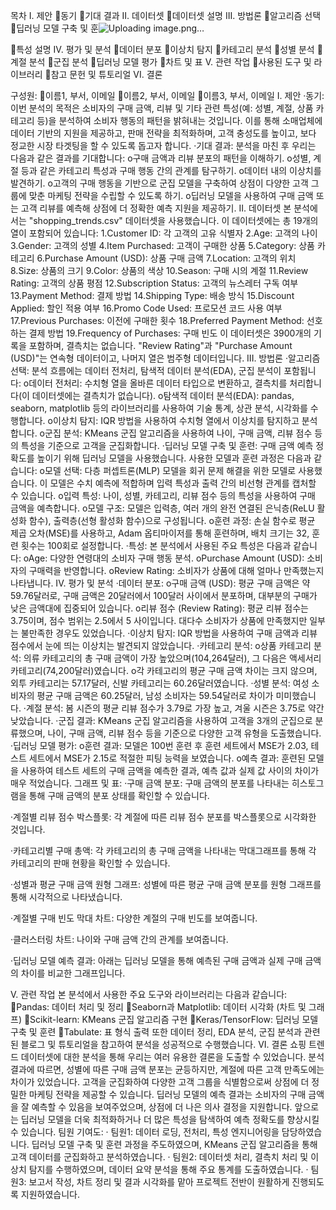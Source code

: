 목차
I. 제안
동기
기대 결과
II. 데이터셋
데이터셋 설명
III. 방법론
알고리즘 선택
딥러닝 모델 구축 및 훈![Uploading image.png…]()


특성 설명
IV. 평가 및 분석
데이터 분포
이상치 탐지
카테고리 분석
성별 분석
계절 분석
군집 분석
딥러닝 모델 평가
차트 및 표
V. 관련 작업
사용된 도구 및 라이브러리
참고 문헌 및 튜토리얼
VI. 결론




구성원:
이름1, 부서, 이메일
이름2, 부서, 이메일
이름3, 부서, 이메일
I. 제안
·동기:
이번 분석의 목적은 소비자의 구매 금액, 리뷰 및 기타 관련 특성(예: 성별, 계절, 상품 카테고리 등)을 분석하여 소비자 행동의 패턴을 밝혀내는 것입니다. 이를 통해 소매업체에 데이터 기반의 지원을 제공하고, 판매 전략을 최적화하며, 고객 충성도를 높이고, 보다 정교한 시장 타겟팅을 할 수 있도록 돕고자 합니다.
·기대 결과:
분석을 마친 후 우리는 다음과 같은 결과를 기대합니다:
o구매 금액과 리뷰 분포의 패턴을 이해하기.
o성별, 계절 등과 같은 카테고리 특성과 구매 행동 간의 관계를 탐구하기.
o데이터 내의 이상치를 발견하기.
o고객의 구매 행동을 기반으로 군집 모델을 구축하여 상점이 다양한 고객 그룹에 맞춘 마케팅 전략을 수립할 수 있도록 하기.
o딥러닝 모델을 사용하여 구매 금액 또는 고객 리뷰를 예측해 상점에 더 정확한 예측 지원을 제공하기.
II. 데이터셋
본 분석에서는 "shopping_trends.csv" 데이터셋을 사용했습니다. 이 데이터셋에는 총 19개의 열이 포함되어 있습니다:
1.Customer ID: 각 고객의 고유 식별자
2.Age: 고객의 나이
3.Gender: 고객의 성별
4.Item Purchased: 고객이 구매한 상품
5.Category: 상품 카테고리
6.Purchase Amount (USD): 상품 구매 금액
7.Location: 고객의 위치
8.Size: 상품의 크기
9.Color: 상품의 색상
10.Season: 구매 시의 계절
11.Review Rating: 고객의 상품 평점
12.Subscription Status: 고객의 뉴스레터 구독 여부
13.Payment Method: 결제 방법
14.Shipping Type: 배송 방식
15.Discount Applied: 할인 적용 여부
16.Promo Code Used: 프로모션 코드 사용 여부
17.Previous Purchases: 이전에 구매한 횟수
18.Preferred Payment Method: 선호하는 결제 방법
19.Frequency of Purchases: 구매 빈도
이 데이터셋은 3900개의 기록을 포함하며, 결측치는 없습니다. "Review Rating"과 "Purchase Amount (USD)"는 연속형 데이터이고, 나머지 열은 범주형 데이터입니다.
III. 방법론
·알고리즘 선택:
분석 흐름에는 데이터 전처리, 탐색적 데이터 분석(EDA), 군집 분석이 포함됩니다:
o데이터 전처리: 수치형 열을 올바른 데이터 타입으로 변환하고, 결측치를 처리합니다(이 데이터셋에는 결측치가 없습니다).
o탐색적 데이터 분석(EDA): pandas, seaborn, matplotlib 등의 라이브러리를 사용하여 기술 통계, 상관 분석, 시각화를 수행합니다.
o이상치 탐지: IQR 방법을 사용하여 수치형 열에서 이상치를 탐지하고 분석합니다.
o군집 분석: KMeans 군집 알고리즘을 사용하여 나이, 구매 금액, 리뷰 점수 등의 특성을 기준으로 고객을 군집화합니다.
·딥러닝 모델 구축 및 훈련:
구매 금액 예측 정확도를 높이기 위해 딥러닝 모델을 사용했습니다. 사용한 모델과 훈련 과정은 다음과 같습니다:
o모델 선택: 다층 퍼셉트론(MLP) 모델을 회귀 문제 해결을 위한 모델로 사용했습니다. 이 모델은 수치 예측에 적합하며 입력 특성과 출력 간의 비선형 관계를 캡처할 수 있습니다.
o입력 특성: 나이, 성별, 카테고리, 리뷰 점수 등의 특성을 사용하여 구매 금액을 예측합니다.
o모델 구조: 모델은 입력층, 여러 개의 완전 연결된 은닉층(ReLU 활성화 함수), 출력층(선형 활성화 함수)으로 구성됩니다.
o훈련 과정: 손실 함수로 평균 제곱 오차(MSE)를 사용하고, Adam 옵티마이저를 통해 훈련하며, 배치 크기는 32, 훈련 횟수는 100회로 설정합니다.
·특성:
본 분석에서 사용된 주요 특성은 다음과 같습니다:
oAge: 다양한 연령대의 소비자 구매 행동 분석.
oPurchase Amount (USD): 소비자의 구매력을 반영합니다.
oReview Rating: 소비자가 상품에 대해 얼마나 만족했는지 나타냅니다.
IV. 평가 및 분석
·데이터 분포:
o구매 금액 (USD): 평균 구매 금액은 약 59.76달러로, 구매 금액은 20달러에서 100달러 사이에서 분포하며, 대부분의 구매가 낮은 금액대에 집중되어 있습니다.
o리뷰 점수 (Review Rating): 평균 리뷰 점수는 3.75이며, 점수 범위는 2.5에서 5 사이입니다. 대다수 소비자가 상품에 만족했지만 일부는 불만족한 경우도 있었습니다.
·이상치 탐지:
IQR 방법을 사용하여 구매 금액과 리뷰 점수에서 눈에 띄는 이상치는 발견되지 않았습니다.
·카테고리 분석:
o상품 카테고리 분석: 의류 카테고리의 총 구매 금액이 가장 높았으며(104,264달러), 그 다음은 액세서리 카테고리(74,200달러)였습니다.
o각 카테고리의 평균 구매 금액 차이는 크지 않으며, 외투 카테고리는 57.17달러, 신발 카테고리는 60.26달러였습니다.
·성별 분석:
여성 소비자의 평균 구매 금액은 60.25달러, 남성 소비자는 59.54달러로 차이가 미미했습니다.
·계절 분석:
봄 시즌의 평균 리뷰 점수가 3.79로 가장 높고, 겨울 시즌은 3.75로 약간 낮았습니다.
·군집 결과:
KMeans 군집 알고리즘을 사용하여 고객을 3개의 군집으로 분류했으며, 나이, 구매 금액, 리뷰 점수 등을 기준으로 다양한 고객 유형을 도출했습니다.
·딥러닝 모델 평가:
o훈련 결과: 모델은 100번 훈련 후 훈련 세트에서 MSE가 2.03, 테스트 세트에서 MSE가 2.15로 적절한 피팅 능력을 보였습니다.
o예측 결과: 훈련된 모델을 사용하여 테스트 세트의 구매 금액을 예측한 결과, 예측 값과 실제 값 사이의 차이가 매우 적었습니다.
그래프 및 표:
·구매 금액 분포:
구매 금액의 분포를 나타내는 히스토그램을 통해 구매 금액의 분포 상태를 확인할 수 있습니다.

·계절별 리뷰 점수 박스플롯:
각 계절에 따른 리뷰 점수 분포를 박스플롯으로 시각화한 것입니다.

·카테고리별 구매 총액:
각 카테고리의 총 구매 금액을 나타내는 막대그래프를 통해 각 카테고리의 판매 현황을 확인할 수 있습니다.

·성별과 평균 구매 금액 원형 그래프:
성별에 따른 평균 구매 금액 분포를 원형 그래프를 통해 시각적으로 나타냈습니다.

·계절별 구매 빈도 막대 차트: 
다양한 계절의 구매 빈도를 보여줍니다.

·클러스터링 차트: 
나이와 구매 금액 간의 관계를 보여줍니다.

·딥러닝 모델 예측 결과:
아래는 딥러닝 모델을 통해 예측된 구매 금액과 실제 구매 금액의 차이를 비교한 그래프입니다.

V. 관련 작업
본 분석에서 사용한 주요 도구와 라이브러리는 다음과 같습니다:
Pandas: 데이터 처리 및 정리
Seaborn과 Matplotlib: 데이터 시각화 (차트 및 그래프)
Scikit-learn: KMeans 군집 알고리즘 구현
Keras/TensorFlow: 딥러닝 모델 구축 및 훈련
Tabulate: 표 형식 출력
또한 데이터 정리, EDA 분석, 군집 분석과 관련된 블로그 및 튜토리얼을 참고하여 분석을 성공적으로 수행했습니다.
VI. 결론
쇼핑 트렌드 데이터셋에 대한 분석을 통해 우리는 여러 유용한 결론을 도출할 수 있었습니다. 분석 결과에 따르면, 성별에 따른 구매 금액 분포는 균등하지만, 계절에 따른 고객 만족도에는 차이가 있었습니다. 고객을 군집화하여 다양한 고객 그룹을 식별함으로써 상점에 더 정밀한 마케팅 전략을 제공할 수 있습니다. 딥러닝 모델의 예측 결과는 소비자의 구매 금액을 잘 예측할 수 있음을 보여주었으며, 상점에 더 나은 의사 결정을 지원합니다. 앞으로는 딥러닝 모델을 더욱 최적화하거나 더 많은 특성을 탐색하여 예측 정확도를 향상시킬 수 있습니다.
팀원 기여도:
·  팀원1: 데이터 로딩, 전처리, 특성 엔지니어링을 담당하였습니다. 딥러닝 모델 구축 및 훈련 과정을 주도하였으며, KMeans 군집 알고리즘을 통해 고객 데이터를 군집화하고 분석하였습니다.
·  팀원2: 데이터셋 처리, 결측치 처리 및 이상치 탐지를 수행하였으며, 데이터 요약 분석을 통해 주요 통계를 도출하였습니다.
·  팀원3: 보고서 작성, 차트 정리 및 결과 시각화를 맡아 프로젝트 전반이 원활하게 진행되도록 지원하였습니다.

